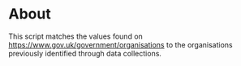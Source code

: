# About

This script matches the values found on https://www.gov.uk/government/organisations to the organisations previously identified through data collections.
